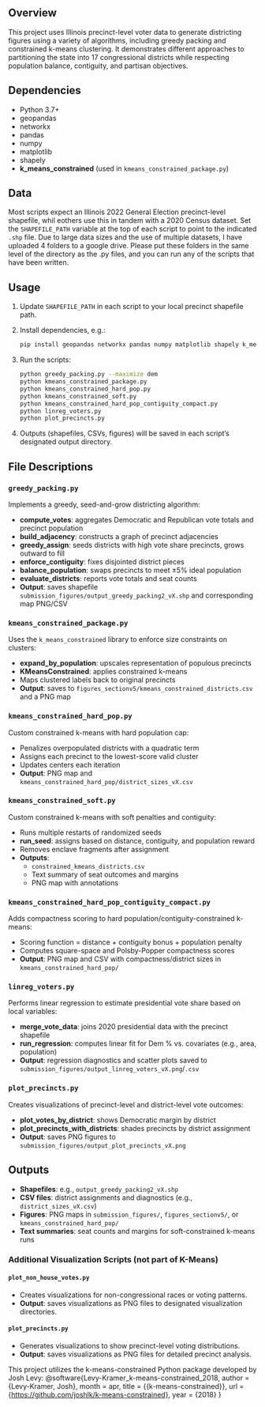 ## Overview

This project uses Illinois precinct-level voter data to generate districting figures using a variety of algorithms, including greedy packing and constrained k-means clustering. It demonstrates different approaches to partitioning the state into 17 congressional districts while respecting population balance, contiguity, and partisan objectives.

## Dependencies

* Python 3.7+
* geopandas
* networkx
* pandas
* numpy
* matplotlib
* shapely
* **k_means_constrained** (used in `kmeans_constrained_package.py`)



## Data

Most scripts expect an Illinois 2022 General Election precinct-level shapefile, whil eothers use this in tandem with a 2020 Census dataset. Set the `SHAPEFILE_PATH` variable at the top of each script to point to the indicated `.shp` file.
Due to large data sizes and the use of multiple datasets, I have uploaded 4 folders to a google drive. Please put these folders in the same level of the directory as the .py files, and you can run any of the scripts that have been written.

## Usage

1. Update `SHAPEFILE_PATH` in each script to your local precinct shapefile path.
2. Install dependencies, e.g.:

   ```bash
   pip install geopandas networkx pandas numpy matplotlib shapely k_means_constrained
   ```

3. Run the scripts:

   ```bash
   python greedy_packing.py --maximize dem
   python kmeans_constrained_package.py
   python kmeans_constrained_hard_pop.py
   python kmeans_constrained_soft.py
   python kmeans_constrained_hard_pop_contiguity_compact.py
   python linreg_voters.py
   python plot_precincts.py
   ```

4. Outputs (shapefiles, CSVs, figures) will be saved in each script’s designated output directory.

## File Descriptions

### `greedy_packing.py`

Implements a greedy, seed-and-grow districting algorithm:

* **compute_votes**: aggregates Democratic and Republican vote totals and precinct population
* **build_adjacency**: constructs a graph of precinct adjacencies
* **greedy_assign**: seeds districts with high vote share precincts, grows outward to fill
* **enforce_contiguity**: fixes disjointed district pieces
* **balance_population**: swaps precincts to meet ±5% ideal population
* **evaluate_districts**: reports vote totals and seat counts
* **Output**: saves shapefile `submission_figures/output_greedy_packing2_vX.shp` and corresponding map PNG/CSV

### `kmeans_constrained_package.py`

Uses the `k_means_constrained` library to enforce size constraints on clusters:

* **expand_by_population**: upscales representation of populous precincts
* **KMeansConstrained**: applies constrained k-means
* Maps clustered labels back to original precincts
* **Output**: saves to `figures_sectionv5/kmeans_constrained_districts.csv` and a PNG map

### `kmeans_constrained_hard_pop.py`

Custom constrained k-means with hard population cap:

* Penalizes overpopulated districts with a quadratic term
* Assigns each precinct to the lowest-score valid cluster
* Updates centers each iteration
* **Output**: PNG map and `kmeans_constrained_hard_pop/district_sizes_vX.csv`

### `kmeans_constrained_soft.py`

Custom constrained k-means with soft penalties and contiguity:

* Runs multiple restarts of randomized seeds
* **run_seed**: assigns based on distance, contiguity, and population reward
* Removes enclave fragments after assignment
* **Outputs**: 
  * `constrained_kmeans_districts.csv`
  * Text summary of seat outcomes and margins
  * PNG map with annotations

### `kmeans_constrained_hard_pop_contiguity_compact.py`

Adds compactness scoring to hard population/contiguity-constrained k-means:

* Scoring function = distance + contiguity bonus + population penalty
* Computes square-space and Polsby-Popper compactness scores
* **Output**: PNG map and CSV with compactness/district sizes in `kmeans_constrained_hard_pop/`

### `linreg_voters.py`

Performs linear regression to estimate presidential vote share based on local variables:

* **merge_vote_data**: joins 2020 presidential data with the precinct shapefile
* **run_regression**: computes linear fit for Dem % vs. covariates (e.g., area, population)
* **Output**: regression diagnostics and scatter plots saved to `submission_figures/output_linreg_voters_vX.png`/`.csv`

### `plot_precincts.py`

Creates visualizations of precinct-level and district-level vote outcomes:

* **plot_votes_by_district**: shows Democratic margin by district
* **plot_precincts_with_districts**: shades precincts by district assignment
* **Output**: saves PNG figures to `submission_figures/output_plot_precincts_vX.png`

## Outputs

* **Shapefiles**: e.g., `output_greedy_packing2_vX.shp`
* **CSV files**: district assignments and diagnostics (e.g., `district_sizes_vX.csv`)
* **Figures**: PNG maps in `submission_figures/`, `figures_sectionv5/`, or `kmeans_constrained_hard_pop/`
* **Text summaries**: seat counts and margins for soft-constrained k-means runs

### Additional Visualization Scripts (not part of K-Means)

#### `plot_non_house_votes.py`
- Creates visualizations for non-congressional races or voting patterns.
- **Output**: saves visualizations as PNG files to designated visualization directories.

#### `plot_precincts.py`
- Generates visualizations to show precinct-level voting distributions.
- **Output**: saves visualizations as PNG files for detailed precinct analysis.


This project utilizes the k-means-constrained Python package developed by Josh Levy:
@software{Levy-Kramer_k-means-constrained_2018,
  author = {Levy-Kramer, Josh},
  month = apr,
  title = {{k-means-constrained}},
  url = {https://github.com/joshlk/k-means-constrained},
  year = {2018}
}

